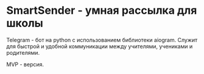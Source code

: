# SmartSender - умная рассылка для школы
Telegram - бот на python с использованием библиотеки aiogram. Служит для быстрой и удобной коммуникации между учителями, учениками и родителями. 

MVP - версия. 
